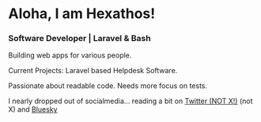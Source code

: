 # Aloha, I am Hexathos!

### Software Developer | Laravel & Bash

Building web apps for various people.

Current Projects: Laravel based Helpdesk Software.

Passionate about readable code. Needs more focus on tests.

I nearly dropped out of socialmedia... reading a bit on [Twitter (NOT X!)](https://twitter.com/hexathos) (not X) and [Bluesky](https://bsky.app/profile/hexathos.de)
